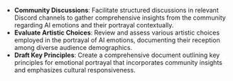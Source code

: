 - **Community Discussions**: Facilitate structured discussions in relevant Discord channels to gather comprehensive insights from the community regarding AI emotions and their portrayal contextually.
- **Evaluate Artistic Choices**: Review and assess various artistic choices employed in the portrayal of AI emotions, documenting their reception among diverse audience demographics.
- **Draft Key Principles**: Create a comprehensive document outlining key principles for emotional portrayal that incorporates community insights and emphasizes cultural responsiveness.